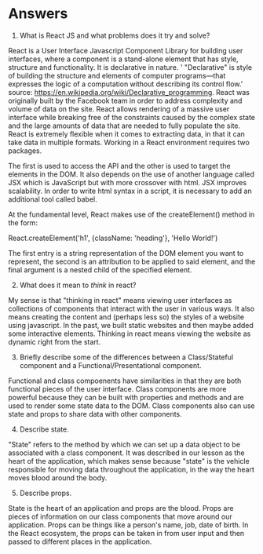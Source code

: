 # Answers

1.  What is React JS and what problems does it try and solve?

React is a User Interface Javascript Component Library for building user interfaces, where a component is a stand-alone element that has style, structure and functionality.  It is declarative in nature.  ' "Declarative" is style of building the structure and elements of computer programs—that expresses the logic of a computation without describing its control flow.' source:  https://en.wikipedia.org/wiki/Declarative_programming.  React was originally built by the Facebook team in order to address complexity and volume of data on the site.  React allows rendering of a massive user interface while breaking free of the constraints caused by the complex state and the large amounts of data that are needed to fully populate the site.  React is extremely flexible when it comes to extracting data, in that it can take data in multiple formats.  Working in a React environment requires two packages.  

The first is used to access the API and the other is used to target the elements in the DOM.  It also depends on the use of another language called JSX which is JavaScript but with more crossover with html.  JSX improves scalability.  In order to write html syntax in a script, it is necessary to  add an additional tool called babel.

At the fundamental level, React makes use of the createElement() method in the form:

React.createElement('h1', {className: 'heading'}, 'Hello World!')

The first entry is a string representation of the DOM element you want to represent, the second is an attribution to be applied to said element, and the final argument is a nested child of the specified element.  



2.  What does it mean to _think_ in react?

My sense is that "thinking in react" means viewing user interfaces as collections of components that interact with the user in various ways.  It also means creating the content and (perhaps less so) the styles of a website using javascript.  In the past, we built static websites and then maybe added some interactive elements.  Thinking in react means viewing the website as dynamic right from the start. 

3.  Briefly describe some of the differences between a Class/Stateful component and a Functional/Presentational component.

Functional and class compoenents have similarities in that they are both functional pieces of the user interface.  Class components are more powerful because they can be built with properties and methods and are used to render some state data to the DOM.  Class components also can use state and props to share data with other components. 

4.  Describe state.

"State" refers to the method by which we can set up a data object to be associated with a class component.  It was described in our lesson as the heart of the application, which makes sense because "state" is the vehicle responsible for moving data throughout the application, in the way the heart moves blood around the body. 

5.  Describe props.

State is the heart of an application and props are the blood.  Props are pieces of information on our class components that move around our application. Props can be things like a person's name, job, date of birth.  In the React ecosystem, the props can be taken in from user input and then passed to different places in the application. 
